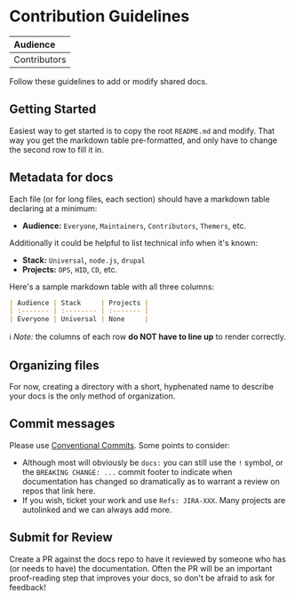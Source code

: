 # Contribution Guidelines

| Audience     |
| :----------- |
| Contributors |

Follow these guidelines to add or modify shared docs.

## Getting Started

Easiest way to get started is to copy the root `README.md` and modify. That way you get the markdown table pre-formatted, and only have to change the second row to fill it in.

## Metadata for docs

Each file (or for long files, each section) should have a markdown table declaring at a minimum:

- **Audience:** `Everyone`, `Maintainers`, `Contributors`, `Themers`, etc.

Additionally it could be helpful to list technical info when it's known:

- **Stack:** `Universal`, `node.js`, `drupal`
- **Projects:** `OPS`, `HID`, `CD`, etc.

Here's a sample markdown table with all three columns:

```md
| Audience | Stack     | Projects |
| :------- | :-------- | :------- |
| Everyone | Universal | None     |
```

:information_source: _Note:_ the columns of each row **do NOT have to line up** to render correctly.

## Organizing files

For now, creating a directory with a short, hyphenated name to describe your docs is the only method of organization.

## Commit messages

Please use [Conventional Commits](https://www.conventionalcommits.org/en/v1.0.0/#summary). Some points to consider:

- Although most will obviously be `docs:` you can still use the `!` symbol, or the `BREAKING CHANGE: ...` commit footer to indicate when documentation has changed so dramatically as to warrant a review on repos that link here.
- If you wish, ticket your work and use `Refs: JIRA-XXX`. Many projects are autolinked and we can always add more.

## Submit for Review

Create a PR against the docs repo to have it reviewed by someone who has (or needs to have) the documentation. Often the PR will be an important proof-reading step that improves your docs, so don't be afraid to ask for feedback!
